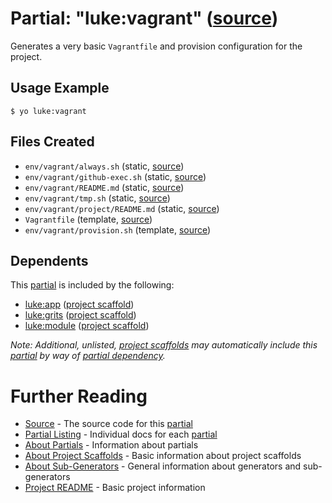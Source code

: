 # Partial: "luke:vagrant" ([source](../../generators/vagrant/index.js))

Generates a very basic `Vagrantfile` and provision configuration for the project.

## Usage Example

```
$ yo luke:vagrant
```


## Files Created

* `env/vagrant/always.sh` (static, [source](../../core/env/vagrant/_always.sh))
* `env/vagrant/github-exec.sh` (static, [source](../../core/env/vagrant/_github-exec.sh))
* `env/vagrant/README.md` (static, [source](../../core/env/vagrant/_README.md))
* `env/vagrant/tmp.sh` (static, [source](../../core/env/vagrant/_tmp.sh))
* `env/vagrant/project/README.md` (static, [source](../../core/env/vagrant/project/_README.md))
* `Vagrantfile` (template, [source](../../core/_Vagrantfile))
* `env/vagrant/provision.sh` (template, [source](../../core/env/vagrant/_provision.sh))


## Dependents

This [partial](../partials.md) is included by the following:

* [luke:app](../project-scaffolds/app.md) ([project scaffold](../project-scaffolds.md))
* [luke:grits](../project-scaffolds/grits.md) ([project scaffold](../project-scaffolds.md))
* [luke:module](../project-scaffolds/module.md) ([project scaffold](../project-scaffolds.md))

_Note: Additional, unlisted, [project scaffolds](../project-scaffolds.md) may
automatically include this [partial](../partials.md) by way of
[partial dependency](../partials.md#partial-dependency)._


# Further Reading

* [Source](../../generators/vagrant/index.js) - The source code for this [partial](../partials.md)
* [Partial Listing](./) - Individual docs for each [partial](../partials.md)
* [About Partials](../partials.md) - Information about partials
* [About Project Scaffolds](../project-scaffolds.md) - Basic information about project scaffolds
* [About Sub-Generators](../generators.md) - General information about generators and sub-generators
* [Project README](../README.md) - Basic project information
